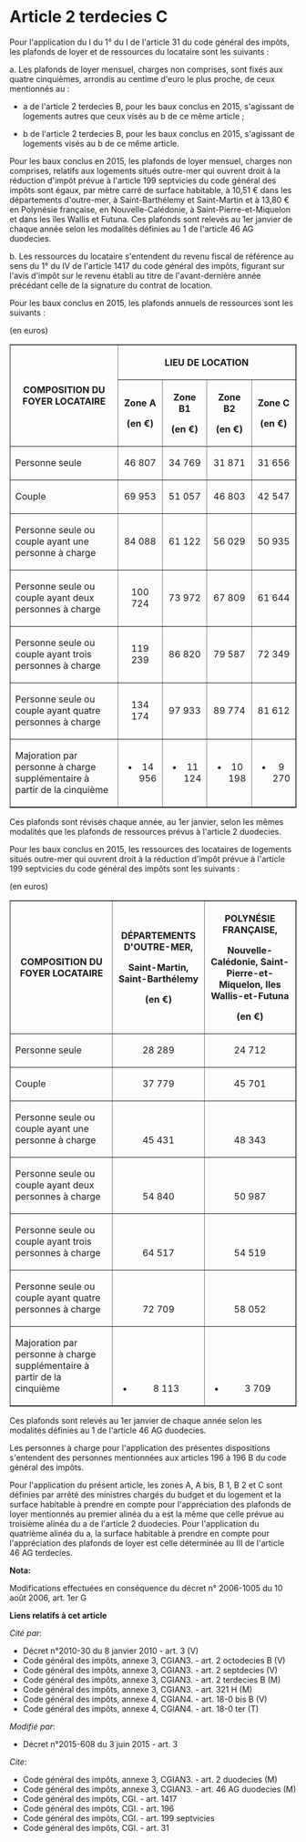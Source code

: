 # Article 2 terdecies C

Pour l'application du l du 1° du I de l'article 31 du code général des impôts, les plafonds de loyer et de ressources du
locataire sont les suivants : 

a. Les plafonds de loyer mensuel, charges non comprises, sont fixés aux quatre cinquièmes, arrondis au centime d'euro le plus
proche, de ceux mentionnés au :

- a de l'article 2 terdecies B, pour les baux conclus en 2015, s'agissant de logements autres que ceux visés au b de ce même
article ;

- b de l'article 2 terdecies B, pour les baux conclus en 2015, s'agissant de logements visés au b de ce même article. 

Pour les baux conclus en 2015, les plafonds de loyer mensuel, charges non comprises, relatifs aux logements situés outre-mer
qui ouvrent droit à la réduction d'impôt prévue à l'article 199 septvicies du code général des impôts sont égaux, par mètre
carré de surface habitable, à 10,51 € dans les départements d'outre-mer, à Saint-Barthélemy et Saint-Martin et à 13,80 € en
Polynésie française, en Nouvelle-Calédonie, à Saint-Pierre-et-Miquelon et dans les îles Wallis et Futuna. Ces plafonds sont
relevés au 1er janvier de chaque année selon les modalités définies au 1 de l'article 46 AG duodecies. 

b. Les ressources du locataire s'entendent du revenu fiscal de référence au sens du 1° du IV de l'article 1417 du code
général des impôts, figurant sur l'avis d'impôt sur le revenu établi au titre de l'avant-dernière année précédant celle de la
signature du contrat de location. 

Pour les baux conclus en 2015, les plafonds annuels de ressources sont les suivants : 

(en euros) 

<table border="1">
    <tbody>
      <tr>
        <th rowspan="2">COMPOSITION DU FOYER LOCATAIRE

</th>
        <th colspan="4">

LIEU DE LOCATION

</th>
      </tr>
      <tr>
        <th>

Zone A 

(en €)

</th>
        <th>

Zone B1 

(en €)

</th>
        <th>

Zone B2 

(en €)

</th>
        <th>

Zone C 

(en €)

</th>
      </tr>
      <tr>
        <td align="left">

Personne seule 

</td>
        <td align="center">

46 807

</td>
        <td align="center">

34 769

</td>
        <td align="center">

31 871

</td>
        <td align="center">

31 656

</td>
      </tr>
      <tr>
        <td align="left">

Couple 

</td>
        <td align="center">

69 953

</td>
        <td align="center">

51 057

</td>
        <td align="center">

46 803

</td>
        <td align="center">

42 547

</td>
      </tr>
      <tr>
        <td align="left">

Personne seule ou couple ayant une personne à charge 

</td>
        <td align="center">

84 088

</td>
        <td align="center">

61 122

</td>
        <td align="center">

56 029

</td>
        <td align="center">

50 935

</td>
      </tr>
      <tr>
        <td align="left">

Personne seule ou couple ayant deux personnes à charge 

</td>
        <td align="center">

100 724

</td>
        <td align="center">

73 972

</td>
        <td align="center">

67 809

</td>
        <td align="center">

61 644

</td>
      </tr>
      <tr>
        <td align="left">

Personne seule ou couple ayant trois personnes à charge 

</td>
        <td align="center">

119 239

</td>
        <td align="center">

86 820

</td>
        <td align="center">

79 587

</td>
        <td align="center">

72 349

</td>
      </tr>
      <tr>
        <td align="left">

Personne seule ou couple ayant quatre personnes à charge 

</td>
        <td align="center">

134 174

</td>
        <td align="center">

97 933

</td>
        <td align="center">

89 774

</td>
        <td align="center">

81 612

</td>
      </tr>
      <tr>
        <td align="left">

Majoration par personne à charge supplémentaire à partir de la cinquième 

</td>
        <td align="center">

+ 14 956

</td>
        <td align="center">

+ 11 124

</td>
        <td align="center">

+ 10 198

</td>
        <td align="center">

+ 9 270</td>
      </tr>
    </tbody>
  </table>

Ces plafonds sont révisés chaque année, au 1er janvier, selon les mêmes modalités que les plafonds de ressources prévus à
l'article 2 duodecies. 

Pour les baux conclus en 2015, les ressources des locataires de logements situés outre-mer qui ouvrent droit à la réduction
d'impôt prévue à l'article 199 septvicies du code général des impôts sont les suivants : 

(en euros) 

<table border="1">
    <tbody>
      <tr>
        <th>COMPOSITION DU FOYER LOCATAIRE

</th>
        <th>

DÉPARTEMENTS D'OUTRE-MER, 

Saint-Martin, Saint-Barthélemy 

(en €)

</th>
        <th>

POLYNÉSIE FRANÇAISE, 

Nouvelle-Calédonie, Saint-Pierre-et-Miquelon, Iles Wallis-et-Futuna 

(en €)

</th>
      </tr>
      <tr>
        <td align="left">

Personne seule

</td>
        <td align="center" valign="bottom">

28 289

</td>
        <td align="center" valign="bottom">

24 712

</td>
      </tr>
      <tr>
        <td align="left">

Couple 

</td>
        <td valign="bottom" align="center">

37 779

</td>
        <td valign="bottom" align="center">

45 701

</td>
      </tr>
      <tr>
        <td align="left">

Personne seule ou couple ayant une personne à charge

</td>
        <td align="center" valign="bottom">

45 431

</td>
        <td valign="bottom" align="center">

48 343

</td>
      </tr>
      <tr>
        <td align="left">

Personne seule ou couple ayant deux personnes à charge

</td>
        <td valign="bottom" align="center">

54 840

</td>
        <td align="center" valign="bottom">

50 987

</td>
      </tr>
      <tr>
        <td align="left">

Personne seule ou couple ayant trois personnes à charge

</td>
        <td align="center" valign="bottom">

64 517

</td>
        <td valign="bottom" align="center">

54 519

</td>
      </tr>
      <tr>
        <td align="left">

Personne seule ou couple ayant quatre personnes à charge

</td>
        <td align="center" valign="bottom">

72 709

</td>
        <td valign="bottom" align="center">

58 052

</td>
      </tr>
      <tr>
        <td align="left">

Majoration par personne à charge supplémentaire à partir de la cinquième

</td>
        <td valign="bottom" align="center">

+ 8 113

</td>
        <td valign="bottom" align="center">

+ 3 709

</td>
      </tr>
    </tbody>
  </table>

Ces plafonds sont relevés au 1er janvier de chaque année selon les modalités définies au 1 de l'article 46 AG duodecies. 

Les personnes à charge pour l'application des présentes dispositions s'entendent des personnes mentionnées aux articles 196 à
196 B du code général des impôts. 

Pour l'application du présent article, les zones A, A bis, B 1, B 2 et C sont définies par arrêté des ministres chargés du
budget et du logement et la surface habitable à prendre en compte pour l'appréciation des plafonds de loyer mentionnés au
premier alinéa du a est la même que celle prévue au troisième alinéa du a de l'article 2 duodecies. Pour l'application du
quatrième alinéa du a, la surface habitable à prendre en compte pour l'appréciation des plafonds de loyer est celle
déterminée au III de l'article 46 AG terdecies.

**Nota:**

Modifications effectuées en conséquence du décret n° 2006-1005 du 10 août 2006, art. 1er G

**Liens relatifs à cet article**

_Cité par_:

  - Décret n°2010-30 du 8 janvier 2010 - art. 3 (V)
  - Code général des impôts, annexe 3, CGIAN3. - art. 2 octodecies B (V)
  - Code général des impôts, annexe 3, CGIAN3. - art. 2 septdecies (V)
  - Code général des impôts, annexe 3, CGIAN3. - art. 2 terdecies B (M)
  - Code général des impôts, annexe 3, CGIAN3. - art. 321 H (M)
  - Code général des impôts, annexe 4, CGIAN4. - art. 18-0 bis B (V)
  - Code général des impôts, annexe 4, CGIAN4. - art. 18-0 ter (T)

_Modifié par_:

  - Décret n°2015-608 du 3 juin 2015 - art. 3

_Cite_:

  - Code général des impôts, annexe 3, CGIAN3. - art. 2 duodecies (M)
  - Code général des impôts, annexe 3, CGIAN3. - art. 46 AG duodecies (M)
  - Code général des impôts, CGI. - art. 1417
  - Code général des impôts, CGI. - art. 196
  - Code général des impôts, CGI. - art. 199 septvicies
  - Code général des impôts, CGI. - art. 31

